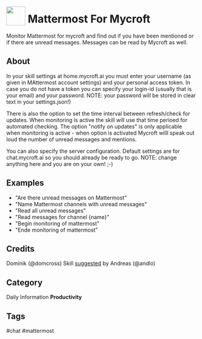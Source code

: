 # <img src='https://rawgithub.com/FortAwesome/Font-Awesome/master/svgs/solid/comments.svg' card_color='#4093DB' width='50' height='50' style='vertical-align:bottom'/> Mattermost For Mycroft
Monitor Mattermost for mycroft and find out if you have been mentioned or if there are unread messages. Messages can be read by Mycroft as well.

## About
In your skill settings at home.mycroft.ai you must enter your username (as given in MAttermost account settings) and your personal access token. In case you do not have a token you can specify your login-id (usually that is your email) and your password. NOTE: your password will be stored in clear text in your settings.json!)

There is also the option to set the time interval between refresh/check for updates. When monitoring is active the skill will use that time perioed for automated checking.
The option "notify on updates" is only applicable when monitoring is active - when option is activated Mycroft willl speak out loud the number of unread messages and mentions.

You can also specify the server configuration. Default settings are for chat.mycroft.ai so you should already be ready to go. NOTE: change anything here and you are on your own! ;-)

## Examples
* "Are there unread messages on Mattermost"
* "Name Mattermost channels with unread messages"
* "Read all unread messages"
* "Read messages for channel {name}"
* "Begin monitoring of mattermost"
* "Ende monitoring of mattermost"

## Credits
Dominik (@domcross)
Skill [suggested](https://community.mycroft.ai/t/mattermost-for-mycroft/5293) by Andreas (@andlo)

## Category
Daily
Information
**Productivity**

## Tags
#chat
#mattermost



